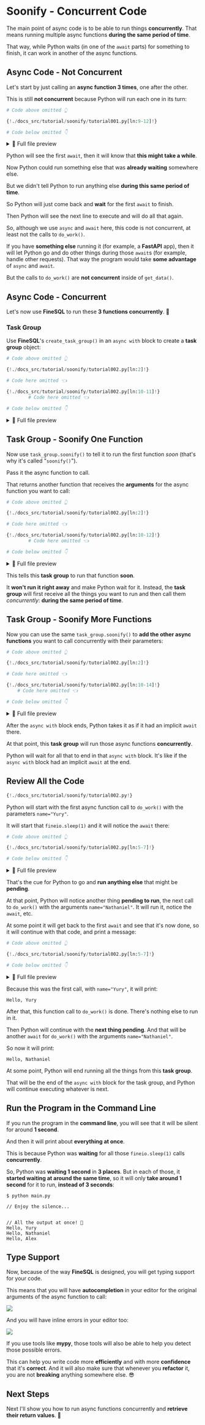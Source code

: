 # Soonify - Concurrent Code

The main point of async code is to be able to run things **concurrently**. That means running multiple async functions **during the same period of time**.

That way, while Python waits (in one of the `await` parts) for something to finish, it can work in another of the async functions.

## Async Code - Not Concurrent

Let's start by just calling an **async function 3 times**, one after the other.

This is still **not concurrent** because Python will run each one in its turn:

```Python hl_lines="3-9"
# Code above omitted 👆

{!./docs_src/tutorial/soonify/tutorial001.py[ln:9-12]!}

# Code below omitted 👇
```

<details>
<summary>👀 Full file preview</summary>

```Python
# 🚨 This is not concurrent 🚨

{!./docs_src/tutorial/soonify/tutorial001.py!}
```

</details>

Python will see the first `await`, then it will know that **this might take a while**.

Now Python could run something else that was **already waiting** somewhere else.

But we didn't tell Python to run anything else **during this same period of time**.

So Python will just come back and **wait** for the first `await` to finish.

Then Python will see the next line to execute and will do all that again.

So, although we use `async` and `await` here, this code is not concurrent, at least not the calls to `do_work()`.

If you have **something else** running it (for example, a **FastAPI** app), then it will let Python go and do other things during those `await`s (for example, handle other requests). That way the program would take **some advantage** of `async` and `await`.

But the calls to `do_work()` are **not concurrent** inside of `get_data()`.

## Async Code - Concurrent

Let's now use **FineSQL** to run these **3 functions concurrently**. 🎉

### Task Group

Use **FineSQL**'s `create_task_group()` in an `async with` block to create a **task group** object:

```Python hl_lines="3  8"
# Code above omitted 👆

{!./docs_src/tutorial/soonify/tutorial002.py[ln:2]!}

# Code here omitted 👈

{!./docs_src/tutorial/soonify/tutorial002.py[ln:10-11]!}
        # Code here omitted 👈

# Code below omitted 👇
```

<details>
<summary>👀 Full file preview</summary>

```Python
{!./docs_src/tutorial/soonify/tutorial002.py!}
```

</details>

## Task Group - Soonify One Function

Now use `task_group.soonify()` to tell it to run the first function *soon* (that's why it's called "`soonify()`").

Pass it the async function to call.

That returns another function that receives the **arguments** for the async function you want to call:

```Python hl_lines="9"
# Code above omitted 👆

{!./docs_src/tutorial/soonify/tutorial002.py[ln:2]!}

# Code here omitted 👈

{!./docs_src/tutorial/soonify/tutorial002.py[ln:10-12]!}
        # Code here omitted 👈

# Code below omitted 👇
```

<details>
<summary>👀 Full file preview</summary>

```Python
{!./docs_src/tutorial/soonify/tutorial002.py!}
```

</details>

This tells this **task group** to run that function **soon**.

It **won't run it right away** and make Python wait for it. Instead, the **task group** will first receive all the things you want to run and then call them *concurrently*: **during the same period of time**.

## Task Group - Soonify More Functions

Now you can use the same `task_group.soonify()` to **add the other async functions** you want to call concurrently with their parameters:

```Python hl_lines="9-11"
# Code above omitted 👆

{!./docs_src/tutorial/soonify/tutorial002.py[ln:2]!}

# Code here omitted 👈

{!./docs_src/tutorial/soonify/tutorial002.py[ln:10-14]!}
    # Code here omitted 👈

# Code below omitted 👇
```

<details>
<summary>👀 Full file preview</summary>

```Python
{!./docs_src/tutorial/soonify/tutorial002.py!}
```

</details>

After the `async with` block ends, Python takes it as if it had an implicit `await` there.

At that point, this **task group** will run those async functions **concurrently**.

Python will wait for all that to end in that `async with` block. It's like if the `async with` block had an implicit `await` at the end.

## Review All the Code

```Python
{!./docs_src/tutorial/soonify/tutorial002.py!}
```

Python will start with the first async function call to `do_work()` with the parameters `name="Yury"`.

It will start that `fineio.sleep(1)` and it will notice the `await` there:

```Python hl_lines="4"
# Code above omitted 👆

{!./docs_src/tutorial/soonify/tutorial002.py[ln:5-7]!}

# Code below omitted 👇
```

<details>
<summary>👀 Full file preview</summary>

```Python
{!./docs_src/tutorial/soonify/tutorial002.py!}
```

</details>


That's the cue for Python to go and **run anything else** that might be **pending**.

At that point, Python will notice another thing **pending to run**, the next call to `do_work()` with the arguments `name="Nathaniel"`. It will run it, notice the `await`, etc.

At some point it will get back to the first `await` and see that it's now done, so it will continue with that code, and print a message:

```Python hl_lines="5"
# Code above omitted 👆

{!./docs_src/tutorial/soonify/tutorial002.py[ln:5-7]!}

# Code below omitted 👇
```

<details>
<summary>👀 Full file preview</summary>

```Python
{!./docs_src/tutorial/soonify/tutorial002.py!}
```

</details>

Because this was the first call, with `name="Yury"`, it will print:

```
Hello, Yury
```

After that, this function call to `do_work()` is done. There's nothing else to run in it.

Then Python will continue with the **next thing pending**. And that will be another `await` for `do_work()` with the arguments `name="Nathaniel"`.

So now it will print:

```
Hello, Nathaniel
```

At some point, Python will end running all the things from this **task group**.

That will be the end of the `async with` block for the task group, and Python will continue executing whatever is next.

## Run the Program in the Command Line

If you run the program in the **command line**, you will see that it will be silent for around **1 second**.

And then it will print about **everything at once**.

This is because Python was **waiting** for all those `fineio.sleep(1)` calls **concurrently**.

So, Python was **waiting 1 second** in **3 places**. But in each of those, it **started waiting at around the same time**, so it will only **take around 1 second** for it to run, **instead of 3 seconds**:

<div class="termy">

```console
$ python main.py

// Enjoy the silence...


// All the output at once! 🎉
Hello, Yury
Hello, Nathaniel
Hello, Alex
```

</div>

## Type Support

Now, because of the way **FineSQL** is designed, you will get typing support for your code.

This means that you will have **autocompletion** in your editor for the original arguments of the async function to call:

<img class="shadow" src="/img/tutorial/soonify/image01.png">

And you will have inline errors in your editor too:

<img class="shadow" src="/img/tutorial/soonify/image02.png">

If you use tools like **mypy**, those tools will also be able to help you detect those possible errors.

This can help you write code more **efficiently** and with more **confidence** that it's **correct**. And it will also make sure that whenever you **refactor** it, you are not **breaking** anything somewhere else. 😎

## Next Steps

Next I'll show you how to run async functions concurrently and **retrieve their return values**. 🚀
